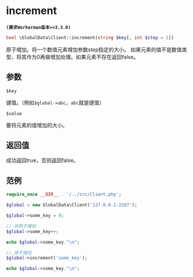 # increment
**``` (要求Workerman版本>=3.3.0) ```**
```php
bool \GlobalData\Client::increment(string $key[, int $step = 1])
```
原子增加。将一个数值元素增加参数step指定的大小。 如果元素的值不是数值类型，将其作为0再做增加处理。如果元素不存在返回false。

## 参数

``` $key ```

键值。（例如```$global->abc```，```abc```就是键值）


``` $value ```

要将元素的值增加的大小。

## 返回值
成功返回true，否则返回false。


## 范例

```php
require_once __DIR__ . '/../src/Client.php';

$global = new GlobalData\Client('127.0.0.1:2207');

$global->some_key = 0;

// 非原子增加
$global->some_key++;

echo $global->some_key."\n";

// 原子增加
$global->increment('some_key');

echo $global->some_key."\n";
```

